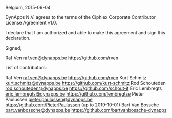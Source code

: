 Belgium, 2015-06-04

DynApps N.V. agrees to the terms of the Ciphlex Corporate Contributor License
Agreement v1.0.

I declare that I am authorized and able to make this agreement and sign this
declaration.

Signed,

Raf Ven raf.ven@dynapps.be https://github.com/rven

List of contributors:

Raf Ven raf.ven@dynapps.be https://github.com/rven
Kurt Schmitz kurt.schmitz@dynapps.be https://github.com/kurt-schmitz
Rod Schouteden rod.schouteden@dynapps.be https://github.com/schout-it
Eric Lembregts eric.lembregts@dynapps.be https://github.com/lembregtse
Pieter Paulussen pieter.paulussen@dynapps.be https://github.com/PieterPaulussen (up to 2019-10-01)
Bart Van Bossche bart.vanbossche@dynapps.be https://github.com/bartvanbossche-dynapps
